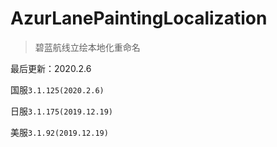 # AzurLanePaintingLocalization
> 碧蓝航线立绘本地化重命名

最后更新：2020.2.6

国服`3.1.125(2020.2.6)`

日服`3.1.175(2019.12.19)`

美服`3.1.92(2019.12.19)`